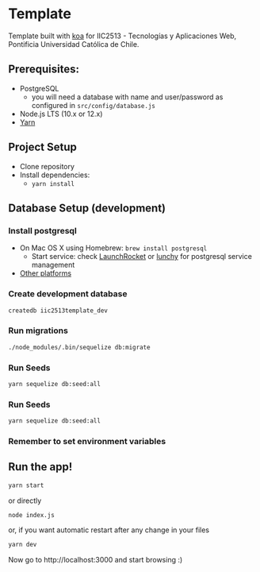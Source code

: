 # Template

Template built with [koa](http://koajs.com/) for IIC2513 - Tecnologías y Aplicaciones Web, Pontificia Universidad Católica de Chile.

## Prerequisites:
* PostgreSQL
  * you will need a database with name and user/password as configured in `src/config/database.js`
* Node.js LTS (10.x or 12.x)
* [Yarn](https://yarnpkg.com)

## Project Setup

* Clone repository
* Install dependencies:
  * `yarn install`

## Database Setup (development)

### Install postgresql
* On Mac OS X using Homebrew: `brew install postgresql`
  * Start service: check [LaunchRocket](https://github.com/jimbojsb/launchrocket) or [lunchy](https://www.moncefbelyamani.com/how-to-install-postgresql-on-a-mac-with-homebrew-and-lunchy/) for postgresql service management
* [Other platforms](https://www.postgresql.org/download/)

### Create development database

```sh
createdb iic2513template_dev
```

### Run migrations
```sh
./node_modules/.bin/sequelize db:migrate
```

### Run Seeds
```sh
yarn sequelize db:seed:all
```

### Run Seeds
```sh
yarn sequelize db:seed:all
```

### Remember to set environment variables

## Run the app!

```sh
yarn start
```

or directly

```sh
node index.js
```

or, if you want automatic restart after any change in your files

```sh
yarn dev
```

Now go to http://localhost:3000 and start browsing :)
